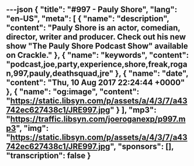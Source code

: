 ---json
{
  "title": "#997 - Pauly Shore",
  "lang": "en-US",
  "meta": [
    {
      "name": "description",
      "content": "Pauly Shore is an actor, comedian, director, writer and producer. Check out his new show \"The Pauly Shore Podcast Show\" available on Crackle."
    },
    {
      "name": "keywords",
      "content": "podcast,joe,party,experience,shore,freak,rogan,997,pauly,deathsquad,jre"
    },
    {
      "name": "date",
      "content": "Thu, 10 Aug 2017 22:24:44 +0000"
    },
    {
      "name": "og:image",
      "content": "https://static.libsyn.com/p/assets/a/4/3/7/a43742ec627438c1/JRE997.jpg"
    }
  ],
  "mp3": "https://traffic.libsyn.com/joeroganexp/p997.mp3",
  "img": "https://static.libsyn.com/p/assets/a/4/3/7/a43742ec627438c1/JRE997.jpg",
  "sponsors": [],
  "transcription": false
}
---
<episode-header />

<timemark seconds="0" />

<transcribe-call-to-action />

<episode-footer />